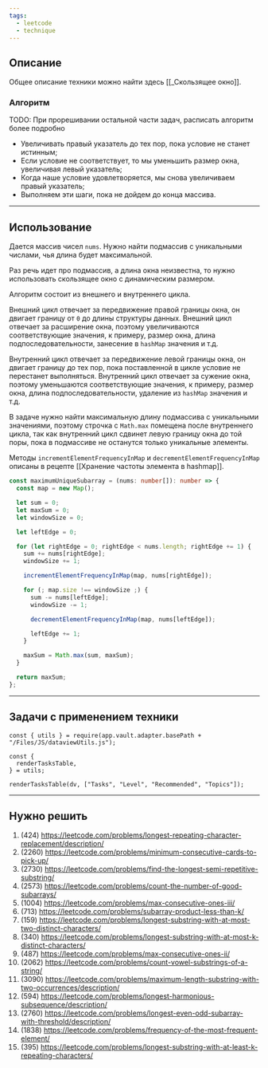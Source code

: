 ```yaml
---
tags:
  - leetcode
  - technique
---
```

## Описание

Общее описание техники можно найти здесь [[_Скользящее окно]].
### Алгоритм

TODO: При прорешивании остальной части задач, расписать алгоритм более подробно

- Увеличивать правый указатель до тех пор, пока условие не станет истинным;
- Если условие не соответствует, то мы уменьшить размер окна, увеличивая левый указатель;
- Когда наше условие удовлетворяется, мы снова увеличиваем правый указатель;
- Выполняем эти шаги, пока не дойдем до конца массива.

---
## Использование

Дается массив чисел `nums`. Нужно найти подмассив с уникальными числами, чья длина будет максимальной. 

Раз речь идет про подмассив, а длина окна неизвестна, то нужно использовать  скользящее окно с динамическим размером.

Алгоритм состоит из внешнего и внутреннего цикла. 

Внешний цикл отвечает за передвижение правой границы окна, он двигает границу от `0` до длины структуры данных. Внешний цикл отвечает за расширение окна, поэтому увеличиваются соответствующие значения, к примеру, размер окна, длина подпоследовательности, занесение в `hashMap` значения и т.д.

Внутренний цикл отвечает за передвижение левой границы окна, он двигает границу до тех пор, пока поставленной в цикле условие не перестанет выполняться. Внутренний цикл отвечает за сужение окна, поэтому уменьшаются соответствующие значения, к примеру, размер окна, длина подпоследовательности, удаление из `hashMap` значения и т.д.

В задаче нужно найти максимальную длину подмассива с уникальными значениями, поэтому строчка с `Math.max` помещена после внутреннего цикла, так как внутренний цикл сдвинет левую границу окна до той поры, пока в подмассиве не останутся только уникальные элементы.

Методы `incrementElementFrequencyInMap` и `decrementElementFrequencyInMap` описаны в рецепте [[Хранение частоты элемента в hashmap]].

```typescript
const maximumUniqueSubarray = (nums: number[]): number => {
  const map = new Map();

  let sum = 0;
  let maxSum = 0;
  let windowSize = 0;

  let leftEdge = 0;

  for (let rightEdge = 0; rightEdge < nums.length; rightEdge += 1) {
    sum += nums[rightEdge];
    windowSize += 1;

    incrementElementFrequencyInMap(map, nums[rightEdge]);

    for (; map.size !== windowSize ;) {
      sum -= nums[leftEdge];
      windowSize -= 1;

      decrementElementFrequencyInMap(map, nums[leftEdge]);

      leftEdge += 1;
    }

    maxSum = Math.max(sum, maxSum);
  }

  return maxSum;
};
```

---
## Задачи с применением техники

```dataviewjs
const { utils } = require(app.vault.adapter.basePath + "/Files/JS/dataviewUtils.js");

const {
  renderTasksTable,
} = utils;

renderTasksTable(dv, ["Tasks", "Level", "Recommended", "Topics"]);
```

---
## Нужно решить

1. (424) https://leetcode.com/problems/longest-repeating-character-replacement/description/
2. (2260) https://leetcode.com/problems/minimum-consecutive-cards-to-pick-up/
3. (2730) https://leetcode.com/problems/find-the-longest-semi-repetitive-substring/
4. (2573) https://leetcode.com/problems/count-the-number-of-good-subarrays/
5. (1004) https://leetcode.com/problems/max-consecutive-ones-iii/
6. (713) https://leetcode.com/problems/subarray-product-less-than-k/
7. (159) https://leetcode.com/problems/longest-substring-with-at-most-two-distinct-characters/
8. (340) https://leetcode.com/problems/longest-substring-with-at-most-k-distinct-characters/
9. (487) https://leetcode.com/problems/max-consecutive-ones-ii/
10. (2062) https://leetcode.com/problems/count-vowel-substrings-of-a-string/
11. (3090) https://leetcode.com/problems/maximum-length-substring-with-two-occurrences/description/
12. (594) https://leetcode.com/problems/longest-harmonious-subsequence/description/
13. (2760) https://leetcode.com/problems/longest-even-odd-subarray-with-threshold/description/
14. (1838) https://leetcode.com/problems/frequency-of-the-most-frequent-element/
15. (395) https://leetcode.com/problems/longest-substring-with-at-least-k-repeating-characters/